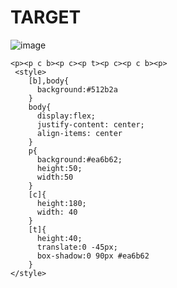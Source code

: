 # TARGET

![image](https://github.com/gaschneider/cssbattle/assets/16023844/026fbe08-0dea-4582-8f38-fc2d88eddae0)

```
<p><p c b><p c><p t><p c><p c b><p>
 <style>
    [b],body{
      background:#512b2a
    }
    body{
      display:flex;
      justify-content: center; 
      align-items: center
    }
    p{
      background:#ea6b62;
      height:50; 
      width:50
    }
    [c]{
      height:180; 
      width: 40
    }
    [t]{
      height:40;
      translate:0 -45px;
      box-shadow:0 90px #ea6b62
    }
</style>
```
